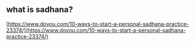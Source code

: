 


## what is sadhana?
[https://www.doyou.com/10-ways-to-start-a-personal-sadhana-practice-23374/](https://www.doyou.com/10-ways-to-start-a-personal-sadhana-practice-23374/)
<!--stackedit_data:
eyJoaXN0b3J5IjpbLTg5NzIwODAwNF19
-->